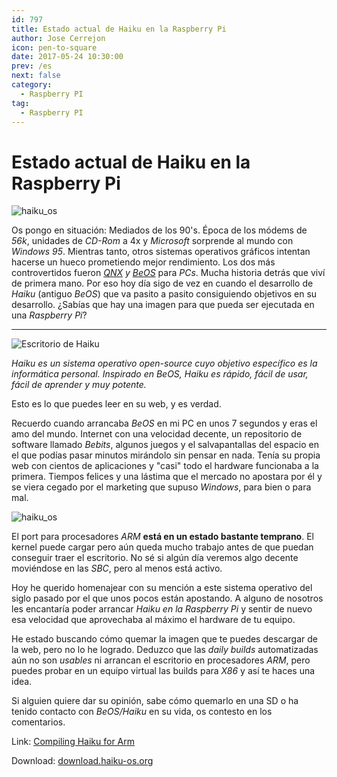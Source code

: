 ```yaml
---
id: 797
title: Estado actual de Haiku en la Raspberry Pi
author: Jose Cerrejon
icon: pen-to-square
date: 2017-05-24 10:30:00
prev: /es
next: false
category:
  - Raspberry PI
tag:
  - Raspberry PI
---
```


# Estado actual de Haiku en la Raspberry Pi

![haiku_os](/images/2016/05/haiku_os.png)

Os pongo en situación: Mediados de los 90's. Época de los módems de *56k*, unidades de *CD-Rom* a 4x y *Microsoft* sorprende al mundo con *Windows 95*. Mientras tanto, otros sistemas operativos gráficos intentan hacerse un hueco prometiendo mejor rendimiento. Los dos más controvertidos fueron *[QNX](https://en.wikipedia.org/wiki/QNX) y [BeOS](https://en.wikipedia.org/wiki/BeOS)* para *PCs*. Mucha historia detrás que viví de primera mano. Por eso hoy día sigo de vez en cuando el desarrollo de *Haiku* (antiguo *BeOS*) que va pasito a pasito consiguiendo objetivos en su desarrollo. ¿Sabías que hay una imagen para que pueda ser ejecutada en una *Raspberry Pi*?

- - -
![Escritorio de Haiku](/images/2017/05/apps-prefs.png "Escritorio de Haiku")

*Haiku es un sistema operativo open-source cuyo objetivo específico es la informática personal. Inspirado en BeOS, Haiku es rápido, fácil de usar, fácil de aprender y muy potente.*

Esto es lo que puedes leer en su web, y es verdad.

Recuerdo cuando arrancaba *BeOS* en mi PC en unos 7 segundos y eras el amo del mundo. Internet con una velocidad decente, un repositorio de software llamado *Bebits*, algunos juegos y el salvapantallas del espacio en el que podías pasar minutos mirándolo sin pensar en nada. Tenía su propia web con cientos de aplicaciones y "casi" todo el hardware funcionaba a la primera. Tiempos felices y una lástima que el mercado no apostara por él y se viera cegado por el marketing que supuso *Windows*, para bien o para mal.

![haiku_os](/images/2017/05/haiku_port_status.png)

El port para procesadores *ARM* **está en un estado bastante temprano**. El kernel puede cargar pero aún queda mucho trabajo antes de que puedan conseguir traer el escritorio. No sé si algún día veremos algo decente moviéndose en las *SBC*, pero al menos está activo. 

Hoy he querido homenajear con su mención a este sistema operativo del siglo pasado por el que unos pocos están apostando. A alguno de nosotros les encantaría poder arrancar *Haiku en la Raspberry Pi* y sentir de nuevo esa velocidad que aprovechaba al máximo el hardware de tu equipo. 

He estado buscando cómo quemar la imagen que te puedes descargar de la web, pero no lo he logrado. Deduzco que las *daily builds* automatizadas aún no son *usables* ni arrancan el escritorio en procesadores *ARM*, pero puedes probar en un equipo virtual las builds para *X86* y así te haces una idea.

Si alguien quiere dar su opinión, sabe cómo quemarlo en una SD o ha tenido contacto con *BeOS/Haiku* en su vida, os contesto en los comentarios.

Link: [Compiling Haiku for Arm](https://www.haiku-os.org/guides/building/compiling-arm)

Download: [download.haiku-os.org](https://download.haiku-os.org/)